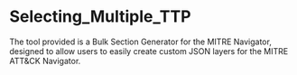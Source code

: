 # Selecting_Multiple_TTP
The tool provided is a Bulk Section Generator for the MITRE Navigator, designed to allow users to easily create custom JSON layers for the MITRE ATT&amp;CK Navigator.
